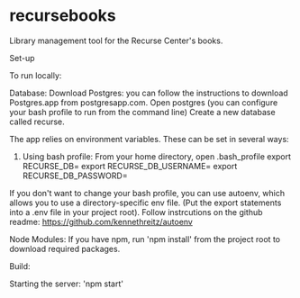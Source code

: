 # recursebooks
Library management tool for the Recurse Center's books.


Set-up

To run locally:

Database:
Download Postgres:  you can follow the instructions to download Postgres.app from postgresapp.com.
Open postgres (you can configure your bash profile to run from the command line)
Create a new database called recurse.

The app relies on environment variables.  These can be set in several ways:
1. Using bash profile:
From your home directory, open .bash_profile
export RECURSE_DB=<database name>
export RECURSE_DB_USERNAME=<username>
export RECURSE_DB_PASSWORD=<password>

If you don't want to change your bash profile, you can use autoenv, which allows you to use a directory-specific env file. (Put the export statements into a .env file in your project root).  Follow instrcutions on the github readme: https://github.com/kennethreitz/autoenv

Node Modules:
If you have npm, run 'npm install' from the project root to download required packages.

Build:

Starting the server:
'npm start' 


